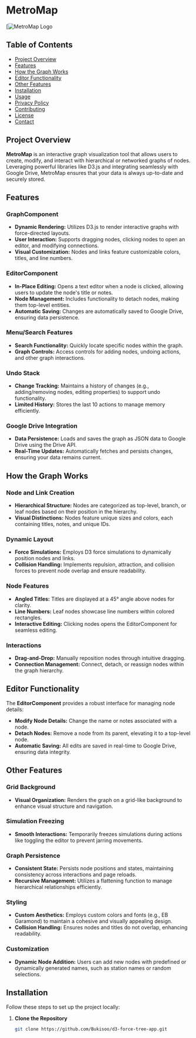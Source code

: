 # MetroMap

[![MetroMap Logo](https://github.com/Bukisoo/metromap/blob/master/public/logo.svg)


## Table of Contents

- [Project Overview](#project-overview)
- [Features](#features)
- [How the Graph Works](#how-the-graph-works)
- [Editor Functionality](#editor-functionality)
- [Other Features](#other-features)
- [Installation](#installation)
- [Usage](#usage)
- [Privacy Policy](#privacy-policy)
- [Contributing](#contributing)
- [License](#license)
- [Contact](#contact)

## Project Overview

**MetroMap** is an interactive graph visualization tool that allows users to create, modify, and interact with hierarchical or networked graphs of nodes. Leveraging powerful libraries like D3.js and integrating seamlessly with Google Drive, MetroMap ensures that your data is always up-to-date and securely stored.

## Features

### GraphComponent
- **Dynamic Rendering:** Utilizes D3.js to render interactive graphs with force-directed layouts.
- **User Interaction:** Supports dragging nodes, clicking nodes to open an editor, and modifying connections.
- **Visual Customization:** Nodes and links feature customizable colors, titles, and line numbers.

### EditorComponent
- **In-Place Editing:** Opens a text editor when a node is clicked, allowing users to update the node's title or notes.
- **Node Management:** Includes functionality to detach nodes, making them top-level entities.
- **Automatic Saving:** Changes are automatically saved to Google Drive, ensuring data persistence.

### Menu/Search Features
- **Search Functionality:** Quickly locate specific nodes within the graph.
- **Graph Controls:** Access controls for adding nodes, undoing actions, and other graph interactions.

### Undo Stack
- **Change Tracking:** Maintains a history of changes (e.g., adding/removing nodes, editing properties) to support undo functionality.
- **Limited History:** Stores the last 10 actions to manage memory efficiently.

### Google Drive Integration
- **Data Persistence:** Loads and saves the graph as JSON data to Google Drive using the Drive API.
- **Real-Time Updates:** Automatically fetches and persists changes, ensuring your data remains current.

## How the Graph Works

### Node and Link Creation
- **Hierarchical Structure:** Nodes are categorized as top-level, branch, or leaf nodes based on their position in the hierarchy.
- **Visual Distinctions:** Nodes feature unique sizes and colors, each containing titles, notes, and unique IDs.

### Dynamic Layout
- **Force Simulations:** Employs D3 force simulations to dynamically position nodes and links.
- **Collision Handling:** Implements repulsion, attraction, and collision forces to prevent node overlap and ensure readability.

### Node Features
- **Angled Titles:** Titles are displayed at a 45° angle above nodes for clarity.
- **Line Numbers:** Leaf nodes showcase line numbers within colored rectangles.
- **Interactive Editing:** Clicking nodes opens the EditorComponent for seamless editing.

### Interactions
- **Drag-and-Drop:** Manually reposition nodes through intuitive dragging.
- **Connection Management:** Connect, detach, or reassign nodes within the graph hierarchy.

## Editor Functionality

The **EditorComponent** provides a robust interface for managing node details:
- **Modify Node Details:** Change the name or notes associated with a node.
- **Detach Nodes:** Remove a node from its parent, elevating it to a top-level node.
- **Automatic Saving:** All edits are saved in real-time to Google Drive, ensuring data integrity.

## Other Features

### Grid Background
- **Visual Organization:** Renders the graph on a grid-like background to enhance visual structure and navigation.

### Simulation Freezing
- **Smooth Interactions:** Temporarily freezes simulations during actions like toggling the editor to prevent jarring movements.

### Graph Persistence
- **Consistent State:** Persists node positions and states, maintaining consistency across interactions and page reloads.
- **Recursive Management:** Utilizes a flattening function to manage hierarchical relationships efficiently.

### Styling
- **Custom Aesthetics:** Employs custom colors and fonts (e.g., EB Garamond) to maintain a cohesive and visually appealing design.
- **Collision Handling:** Ensures nodes and titles do not overlap, enhancing readability.

### Customization
- **Dynamic Node Addition:** Users can add new nodes with predefined or dynamically generated names, such as station names or random selections.

## Installation

Follow these steps to set up the project locally:

1. **Clone the Repository**
   ```bash
   git clone https://github.com/Bukisoo/d3-force-tree-app.git

